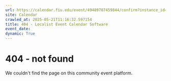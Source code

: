 ```yaml
---
url: https://calendar.fiu.edu/event/49489707459844/confirm?instance_id=49489707477262&return=https%3A%2F%2Fcalendar.fiu.edu%2Fmiami_beach_urban_studios_364
site: Calendar
crawled_at: 2025-05-21T11:16:32.597154
title: 404 - Localist Event Calendar Software
event_date: 
dynamic: True
---
```


# 404 - not found
We couldn't find the page on this community event platform.
